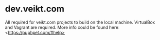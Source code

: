 # dev.veikt.com
All required for veikt.com projects to build on the local machine. VirtualBox and Vagrant are required. More info could be found here: &lt;https://puphpet.com/#help>

